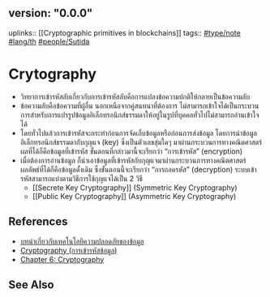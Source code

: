 ## version: "0.0.0"
uplinks:: [[Cryptographic primitives in blockchains]]
tags:: [#type/note](app://obsidian.md/index.html#type/note) [#lang/th](app://obsidian.md/index.html#lang/th) [#people/Sutida](app://obsidian.md/index.html#people/Sutida)

#  Crytography
- วิทยาการเข้ารหัสลับเกี่ยวกับการเข้ารหัสลับคือการแปลงข้อความปกติให้กลายเป็นข้อความลับ 
- ข้อความลับคือข้อความที่ผู้อื่น นอกเหนือจากคู่สนทนาที่ต้องการ ไม่สามารถเข้าใจได้เป็นกระบวนการสำหรับการแปรรูปข้อมูลอิเล็กทรอนิกส์ธรรมดาให้อยู่ในรูปที่บุคคลทั่วไปไม่สามารถอ่านเข้าใจได้ 
- โดยทั่วไปแล้วการเข้ารหัสจะกระทำก่อนการจัดเก็บข้อมูลหรือก่อนการส่งข้อมูล โดยการนำข้อมูลอิเล็กทรอนิกส์ธรรมดากับกุญแจ (key) ซึ่งเป็นตัวเลขสุ่มใดๆ มาผ่านกระบวนการทางคณิตศาสตร์ ผลที่ได้ก็คือข้อมูลที่เข้ารหัส ขั้นตอนที่กล่าวมานี้จะเรียกว่า “การเข้ารหัส” (encryption) 
- เมื่อต้องการอ่านข้อมูล ก็นำเอาข้อมูลที่เข้ารหัสกับกุญแจมาผ่านกระบวนการทางคณิตศาสตร์ ผลลัพธ์ที่ได้ก็คือข้อมูลดั้งเดิม ซึ่งขั้นตอนนี้จะเรียกว่า “การถอดรหัส” (decryption) ระบบเข้ารหัสสามารถแบ่งตามวิธีการใช้กุญแจได้เป็น 2 วิธี 
	- [[Secrete Key Cryptography]] (Symmetric Key Cryptography)
	- [[Public Key Cryptography]] (Asymmetric Key Cryptography)

## References
- [บทนำเกี่ยวกับเทคโนโลยีความปลอดภัยของข้อมูล](https://www.nrca.go.th/content/02-1.html)
- [Cryptography (การเข้ารหัสข้อมูล)](https://medium.com/@winyou.info/%E0%B8%88%E0%B8%B0%E0%B8%87%E0%B9%88%E0%B8%B2%E0%B8%A2%E0%B9%84%E0%B8%9B%E0%B9%84%E0%B8%AB%E0%B8%99-cryptography-%E0%B8%81%E0%B8%B2%E0%B8%A3%E0%B9%80%E0%B8%82%E0%B9%89%E0%B8%B2%E0%B8%A3%E0%B8%AB%E0%B8%B1%E0%B8%AA%E0%B8%82%E0%B9%89%E0%B8%AD%E0%B8%A1%E0%B8%B9%E0%B8%A5-1c2df888863f)
- [Chapter 6: Cryptography](https://sites.google.com/site/suxkarsxnkarraksakhwamplxdphay/chapter-6-cryptography)

## See Also